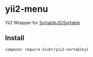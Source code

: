 # yii2-menu
Yii2 Wrapper for [SortableJS/Sortable](https://github.com/SortableJS/Sortable)


## Install

```
composer require eluhr/yii2-sortablejs
```